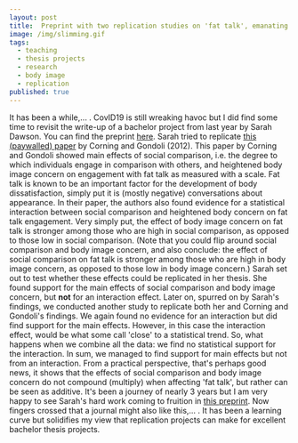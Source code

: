 ```yaml
---
layout: post
title:  Preprint with two replication studies on 'fat talk', emanating from a student's BSc. thesis.
image: /img/slimming.gif
tags:
  - teaching
  - thesis projects
  - research
  - body image
  - replication
published: true
---
```


It has been a while,... . CovID19 is still wreaking havoc but I did find some time to revisit the write-up of a bachelor project from last year by Sarah Dawson. You can find the preprint [here](https://psyarxiv.com/a6k2c/). Sarah tried to replicate [this (paywalled) paper](https://www.sciencedirect.com/science/article/pii/S174014451200071X?casa_token=Tpw-rc4qVeQAAAAA:gNUFyOzTh8adYYeWVqdzEI5wDQU2zX2IJP_ERTKXdh97CPk2_cX8RqDAhZq-eWuIkemdrEtTvEs) by Corning and Gondoli (2012). This paper by Corning and Gondoli showed main effects of social comparison, i.e. the degree to which individuals engage in comparison with others, and heightened body image concern on engagement with fat talk as measured with a scale.  Fat talk is known to be an important factor for the development of body dissatisfaction, simply put it is (mostly negative) conversations about appearance. In their paper, the authors also found evidence for a statistical interaction between social comparison and heightened body concern on fat talk engagement. Very simply put, the effect of body image concern on fat talk is stronger among those who are high in social comparison, as opposed to those low in social comparison. (Note that you could flip around social comparison and body image concern, and also conclude: the effect of social comparison on fat talk is stronger among those who are high in body image concern, as opposed to those low in body image concern.)  Sarah set out to test whether these effects could be replicated in her thesis. She found support for the main effects of social comparison and body image concern, but **not** for an interaction effect. Later on, spurred on by Sarah's findings, we conducted another study to replicate both her and Corning and Gondoli's findings. We again found no evidence for an interaction but did find support for the main effects. However, in this case the interaction effect, would be what some call 'close' to a statistical trend. So, what happens when we combine all the data: we find no statistical support for the interaction. In sum, we managed to find support for main effects but not from an interaction. From a practical perspective, that's perhaps good news, it shows that the effects of social comparison and body image concern do not compound (multiply) when affecting 'fat talk', but rather can be seen as additive. It's been a journey of nearly 3 years but I am very happy to see Sarah's hard work coming to fruition in [this preprint](https://psyarxiv.com/a6k2c/). Now fingers crossed that a journal might also like this,... . It has been a learning curve but solidifies my view that replication projects can make for excellent bachelor thesis projects.

